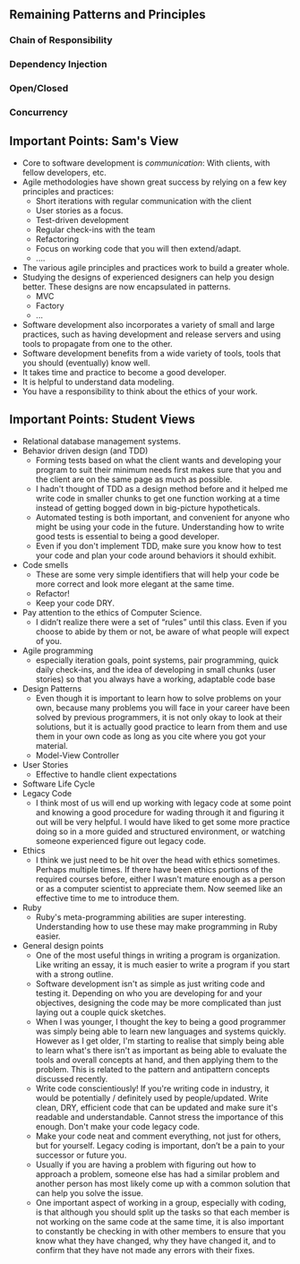 ---
---
Remaining Patterns and Principles
---------------------------------

### Chain of Responsibility

### Dependency Injection

### Open/Closed

### Concurrency

Important Points: Sam's View
----------------------------

* Core to software development is *communication*: With clients, with fellow
  developers, etc.
* Agile methodologies have shown great success by relying on a few key
  principles and practices:
    * Short iterations with regular communication with the client
    * User stories as a focus.
    * Test-driven development
    * Regular check-ins with the team
    * Refactoring
    * Focus on working code that you will then extend/adapt.
    * ....
* The various agile principles and practices work to build a greater whole.
* Studying the designs of experienced designers can help you design better.
  These designs are now encapsulated in patterns.
    * MVC
    * Factory
    * ...
* Software development also incorporates a variety of small and large
  practices, such as having development and release servers and using
  tools to propagate from one to the other.
* Software development benefits from a wide variety of tools, tools that
  you should (eventually) know well.
* It takes time and practice to become a good developer.
* It is helpful to understand data modeling.
* You have a responsibility to think about the ethics of your work.

Important Points: Student Views
-------------------------------

* Relational database management systems.
* Behavior driven design (and TDD) 
    * Forming tests based on what the client wants and developing your 
      program to suit their minimum needs first makes sure that you and 
      the client are on the same page as much as possible.
    * I hadn't thought of TDD as a design method before and it helped 
      me write code in smaller chunks to get one function working at a 
      time instead of getting bogged down in big-picture hypotheticals. 
    * Automated testing is both important, and convenient for anyone who 
      might be using your code in the future. Understanding how to write 
      good tests is essential to being a good developer. 
    * Even if you don't implement TDD, make sure you know how to test 
      your code and plan your code around behaviors it should exhibit.
* Code smells
    * These are some very simple identifiers that will help your code be 
      more correct and look more elegant at the same time.
    * Refactor!
    * Keep your code DRY.
* Pay attention to the ethics of Computer Science. 
    * I didn’t realize there were a set of “rules” until this class. 
      Even if you choose to abide by them or not, be aware of what people 
      will expect of you.
* Agile programming
    * especially iteration goals, point systems, pair programming, 
      quick daily check-ins, and the idea of developing in small chunks
      (user stories) so that you always have a working, adaptable
      code base
* Design Patterns
    * Even though it is important to learn how to solve problems on your 
      own, because many problems you will face in your career have been
      solved by previous programmers, it is not only okay to look at
      their solutions, but it is actually good practice to learn from
      them and use them in your own code as long as you cite where you
      got your material.
    * Model-View Controller
* User Stories
    * Effective to handle client expectations
* Software Life Cycle
* Legacy Code
    * I think most of us will end up working with legacy code at some 
      point and knowing a good procedure for wading through it and
      figuring it out will be very helpful. I would have liked to get some
      more practice doing so in a more guided and structured environment,
      or watching someone experienced figure out legacy code.
* Ethics
    * I think we just need to be hit over the head with ethics sometimes. 
      Perhaps multiple times. If there have been ethics portions of the
      required courses before, either I wasn't mature enough as a person
      or as a computer scientist to appreciate them. Now seemed like an
      effective time to me to introduce them.
* Ruby
    * Ruby's meta-programming abilities are super interesting. 
      Understanding how to use these may make programming in Ruby easier. 
* General design points
    * One of the most useful things in writing a program is organization. 
      Like writing an essay, it is much easier to write a program if 
      you start with a strong outline.
    * Software development isn't as simple as just writing code and
      testing it.  Depending on who you are developing for and your
      objectives, designing the code may be more complicated than just
      laying out a couple quick sketches.
    * When I was younger, I thought the key to being a good programmer 
      was simply being able to learn new languages and systems quickly.
      However as I get older, I'm starting to realise that simply being
      able to learn what's there isn't as important as being able to
      evaluate the tools and overall concepts at hand, and then applying
      them to the problem. This is related to the pattern and antipattern
      concepts discussed recently.
    * Write code conscientiously! If you're writing code in industry,
      it would be potentially / definitely used by people/updated. Write
      clean, DRY, efficient code that can be updated and make sure it's
      readable and understandable. Cannot stress the importance of this
      enough. Don't make your code legacy code.
    * Make your code neat and comment everything, not just for others,
      but for yourself. Legacy coding is important, don’t be a pain to 
      your successor or future you.
    * Usually if you are having a problem with figuring out how to approach 
      a problem, someone else has had a similar problem and another
      person has most likely come up with a common solution that can
      help you solve the issue.
    * One important aspect of working in a group, especially with coding,
      is that although you should split up the tasks so that each member is
      not working on the same code at the same time, it is also important
      to constantly be checking in with other members to ensure that you
      know what they have changed, why they have changed it, and to confirm
      that they have not made any errors with their fixes.
